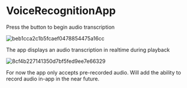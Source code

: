 # VoiceRecognitionApp

Press the button to begin audio transcription

![beb1cca2c1b5fcaef0478854475a16cc](https://user-images.githubusercontent.com/24818991/30470651-8a7c3122-99c3-11e7-9e7a-23ce23a3ebe0.png)

The app displays an audio transcription in realtime during playback

![8cf4b227141350d7bf5fed9ee7e66329](https://user-images.githubusercontent.com/24818991/30470652-8bb64884-99c3-11e7-8a3f-9ff41ded648f.png)

For now the app only accepts pre-recorded audio. Will add the ability to record audio in-app in the near future.


